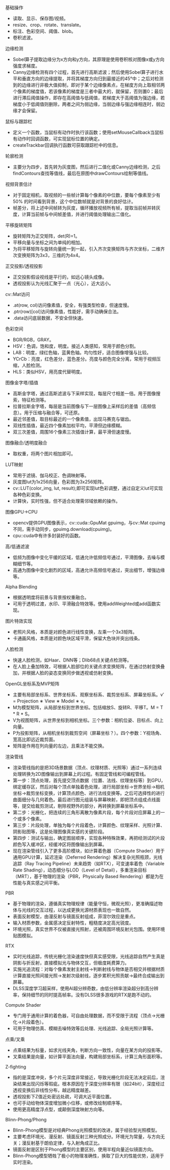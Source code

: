 基础操作
- 读取、显示、保存图/视频。
- resize、crop、rotate、translate。
- 标注、色彩空间、阈值、blob。
- 卷积滤波。

边缘检测
- Sobel算子提取边缘分为x方向和y方向，其原理是使用卷积核对图像x或y方向强度求梯度。
- Canny边缘检测有四个过程，首先进行高斯滤波；然后使用Sobel算子进行水平和垂直方向的边缘提取，并将其梯度方向归到最接近的45°中；之后对检测到的边缘进行非极大值抑制，即对于某个边缘像素点，在梯度方向上取相邻两个像素的梯度值，若该像素的梯度是三者中最大的，就保留，否则置0；最后进行滞后阈值操作，即存在高阈值与低阈值，若梯度大于高阈值为强边缘，若梯度小于低阈值则删除，两者之间为弱边缘，当弱边缘与强边缘相连时，弱边缘才会保留。

鼠标与跟踪栏
- 定义一个函数，当鼠标有动作时执行该函数；使用setMouseCallback当鼠标有动作时回调函数，可实现鼠标位置的确定。
- createTrackbar回调执行函数可获取跟踪栏中的信息。

轮廓检测
- 主要分为四步，首先转为灰度图，然后进行二值化或Canny边缘检测，之后findContours查找等值线，最后在原图中drawContours绘制等值线。

视频背景估计
- 对于固定相机，取视频的一些帧计算每个像素的中位数，要每个像素至少有 50% 的时间看到背景，这个中位数帧就是对背景的良好估计。
- 帧差分，将上述中间帧转为灰度，循环播放视频所有帧，提取当前帧并转灰度，计算当前帧与中间帧差值，并进行阈值处理输出二值化。

平移旋转矩阵
- 旋转矩阵为正交矩阵，det(R)=1。
- 平移向量与坐标之间为单纯的相加。
- 为将平移矩阵与旋转向量统一到一起，引入齐次变换矩阵与齐次坐标，二维齐次变换矩阵为3x3，三维的为4x4。

正交投影/透视投影
- 正交投影假设视线是平行的，如远心镜头成像。
- 透视投影认为光线汇聚于一点（光心），近大远小。

cv::Mat访问
- .at<T>(row, col)访问像素值，安全，有强类型检查，但速度慢。
- .ptr<T>(row)[col]访问像素值，性能好，需手动确保合法。
- .data访问底层数据，不安全但快速。

色彩空间
- BGR/RGB，GRAY。
- HSV：色调，饱和度，明度。接近人类感知，常用于颜色分割。
- LAB：明度，绿红色轴，蓝黄色轴。均匀性好，适合图像增强与比较。
- YCrCb：亮度，红色差分，蓝色差分。亮度与颜色完全分离，常用于视频压缩，人脸检测。
- HLS：类似HSV，用亮度代替明度。

图像金字塔/插值
- 高斯金字塔，通过高斯滤波与下采样实现，每层尺寸相差一倍。用于图像搜索，特征检测等。
- 拉普拉斯金字塔，每层是当前图像与下一层图像上采样后的差值（高频信息）。用于压缩与融合等，可还原。
- 最近邻差值，取目标最近的一个像素值，出现马赛克与锯齿。
- 双线性插值，最近四个像素加权平均，平滑但边缘模糊。
- 双三次差值，周围16个像素三次插值计算，最平滑但速度慢。

图像融合/透明度融合
- 取权重，将两个图片相加即可。

LUT映射
- 常用于滤镜、伽马校正、色调映射等。
- 灰度图lut为1x256向量，色彩图为3x256矩阵。
- cv::LUT(color_img, lut, result);即可实现lut色彩调整，通过自定义lut可实现各种色彩变换。
- 计算快，实时性强，但不适合处理需邻域依赖的操作。

图像GPU->CPU
- opencv提供GPU图像表示，cv::cuda::GpuMat gpuimg，与cv::Mat cpuimg不同，需手动同步，gpuimg.download(cpuimg)。
- cpu::cuda中有许多封装好的函数。

高/低通滤波
- 低频为图像中变化平缓的区域，低通允许低频信号通过，平滑图像，去噪与模糊细节等。
- 高通为图像中变化剧烈的区域，高通允许高频信号通过，突出细节，增强边缘等。

Alpha Blending
- 根据透明度将前景与背景按权重融合。
- 可用于透明过渡，水印、平滑融合特效等。使用addWeighted或add函数实现。

图片特效实现
- 老照片风格，本质是对颜色进行线性变换，左乘一个3x3矩阵。
- 卡通画风格，本质是对颜色块区域平滑，保留大色块并突出线条。

人脸检测
- 快速人脸检测，如Haar、DNN等；Dlib68点关键点检测等。
- 在人脸上叠加特效，可根据人脸部位的关键点求变换矩阵，在通过仿射变换叠加，并根据人脸的姿态变换同步做透视或仿射变换。

OpenGL坐标系及MVP矩阵
- 主要有局部坐标系、世界坐标系、观察坐标系、裁剪坐标系、屏幕坐标系。v′ = Projection ∗ View ∗ Model ∗ v。
- M为模型矩阵，从局部坐标到世界坐标。包括缩放S、旋转R、平移T。M = T * R * S。
- V为视图矩阵，从世界坐标到相机坐标。三个参数：相机位姿、目标点、向上向量。
- P为投影矩阵，从相机坐标到裁剪空间（屏幕坐标？）。四个参数：Y视场角、宽高比即远近裁剪面。
- 矩阵是作用在列向量的左边，且乘法不能交换。

渲染管线
- 渲染管线指的是把3D场景数据（顶点、纹理材质、光照等）通过一系列连续处理转换为2D图像输出到屏幕上的过程。有固定管线和可编程管线。
- 第一步：顶点处理，首先提交顶点数据（位置、法线、纹理坐标等）到GPU，绑定缓存区，然后对每个顶点单独着色处理，进行局部坐标->世界坐标->相机坐标->裁剪坐标变换，计算顶点颜色、进行法线变换等。之后可选择性的进行曲面细分与几何着色。最后进行图元组装与屏幕映射，即把顶点组成点线面等，提交给裁剪测试，剔除视野外的部分，再转换到屏幕坐标系中。
- 第二步：光栅化，把连续的三角形离散为像素片段，每个片段对应屏幕上的一个或多个像素。
- 第三步：片段处理，单独为每个片段着色，计算颜色、纹理采样、光照计算、阴影贴图等，这是处理图像真实感的关键阶段。
- 第四步：测试与输出，确定图层顺序，实现各种特殊效果，再把经测试的片段颜色写入缓冲区，经缓冲区将图像输出到屏幕。
- 现在渲染管线引入了更多高阶模块，如计算着色器（Compute Shader）用于通用GPU计算，延迟渲染（Deferred Rendering）解决复杂光照瓶颈，光线追踪（Ray Tracing Pipeline）未来趋势（如RTX），可变速率着色（Variable Rate Shading），动态细分与LOD（Level of Detail），多重渲染目标（MRT），基于物理的渲染（PBR，Physically Based Rendering）都是为在性能与真实感之间平衡。

PBR
- 基于物理的渲染，遵循真实物理规律（能量守恒，微观光照），更准确描述物体与光线的交互过程，以达成更换光源材质表现也一致自然。
- 表面反射模型，由漫反射与镜面反射组成，菲涅尔效应是重点。
- 输入材质参数，金属感决定反射特性，粗糙度决定高光锐度。
- 环境光照，真实世界不仅被直接光照射，还被周围环境反射光包围。使用环境贴图模拟。

RTX
- 实时光线追踪，传统光栅化渲染速度快但真实感受限，光线追踪自然产生真是阴影与折反射，直接模拟光与物体交互，但极度耗费算力。
- 实施光追流程：对每个像素发射主射线->判断射线与物体是否相交并根据材质计算直接光照间接光照->发射次级射线，逐步累积光照贡献->最终合成输出到屏幕。
- DLSS深度学习超采样，使用AI超分辨奇数，由低分辨率渲染超分到高分辨率，保持细节的同时提高帧率。没有DLSS很多游戏的RTX是跑不动的。

Compute Shader
- 专门用于通用计算的着色器，可自由处理数据，而不受限于流程（顶点->光栅化->片段着色）。
- 可用于物理仿真、模糊去噪特效等后处理、光线追踪、全局光照计算等。

点乘/叉乘
- 点乘结果为标量，如求光线夹角，判断方向一致性，向量在某方向的投影等。
- 叉乘结果是向量，如计算平面法向量，构建局部坐标系，计算三角形面积等。

Z-fighting
- 指的是深度冲突，多个片元深度非常接近，导致光栅化阶段无法决定前后，渲染结果出现闪烁等瑕疵。根本原因在于深度分辨率有限（如24bit），深度经过透视变换后非线性分布，越远精度越差。
- 透视投影下Z值近处密远处疏，可调大近平面位置。
- 也可手动给物体深度增加微小位移，或修改绘制顺序等。
- 使用更高精度浮点型，或颠倒深度映射方向等。

Blinn-Phong/Phong
- Blinn-Phong模型是对经典Phong光照模型的改进，属于经验型光照模型。
- 主要考虑环境光、漫反射、镜面反射三种光照成分。环境光为常量，与方向无关；漫反射基于朗伯定律，与入射角成正比。
- 镜面反射是区别于Phong模型的主要区别，使用半程向量近似镜面方向。
- Blinn-Phong模型牺牲了极小的物理准确性，换取了巨大的性能优势，适用于实时渲染。


























